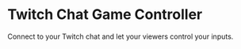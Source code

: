 # Twitch Chat Game Controller

Connect to your Twitch chat and let your viewers control your inputs.
